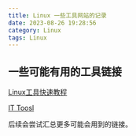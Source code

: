 ```yaml
---
title: Linux 一些工具网站的记录
date: 2023-08-26 19:28:56
category: Linux
tags: Linux
---
```



## 一些可能有用的工具链接
[Linux工具快速教程](https://linuxtools-rst.readthedocs.io/zh_CN/latest/index.html) 

[IT Toosl](https://it-tools.tech/) 

后续会尝试汇总更多可能会用到的链接。 

